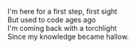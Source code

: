 I'm here for a first step, first sight  
But used to code ages ago  
I'm coming back with a torchlight  
Since my knowledge became hallow.
